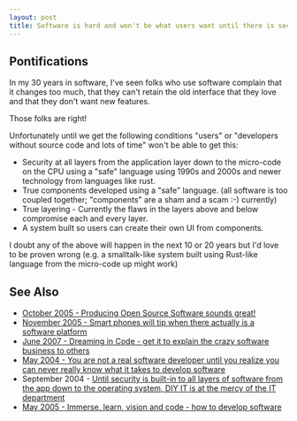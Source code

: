 ```yaml
---
layout: post
title: Software is hard and won't be what users want until there is security and real layers and components
---
```


## Pontifications

In my 30 years in software, I've seen folks who use software complain that it changes too much, that they can't retain the old interface that they love and that they don't want new features.

Those folks are right!

Unfortunately until we get the following conditions "users" or "developers without source code and lots of time" won't be able to get this:

* Security at all layers from the application layer down to the micro-code on the CPU using a "safe" language using 1990s and 2000s and newer technology from languages like rust.
* True components developed using a "safe" language. (all software is too coupled together; "components" are a sham and a scam :-) currently)
* True layering - Currently the  flaws in the layers above and below compromise each and every layer.
* A system built so users can create their own UI from components.

I doubt any of the above will happen in the next 10 or 20 years but I'd love to be proven wrong (e.g. a smalltalk-like system built using Rust-like language from the micro-code up might work) 

## See Also

* [October 2005 - Producing Open Source Software sounds great!](http://rolandtanglao.com/2005/10/30/producing-open-source-software-sounds-great/)
* [November 2005 - Smart phones will tip when there actually is a software platform](http://rolandtanglao.com/2005/10/30/producing-open-source-software-sounds-great/)
* [June 2007 - Dreaming in Code - get it to explain the crazy software business to others](http://rolandtanglao.com/2007/06/06/dreaming-in-code-get-it-to-explain-the-crazy-software-business-to-others/)
* [May 2004 - You are not a real software developer until you realize you can never really know what it takes to develop software](http://rolandtanglao.com/2004/05/05/you-are-not-a-real-software-developer-until-you-realize-you-can-never-really-know-what-it-takes-to-develop-software/)
* September 2004 - [Until security is built-in to all layers of software from the app down to the operating system, DIY IT is at the mercy of the IT department](http://rolandtanglao.com/2004/09/18/until-security-is-built-in-to-all-layers-of-software-from-the-app-down-to-the-operating-system-diy-it-is-at-the-mercy-of-the-i/)
* [May 2005 - Immerse, learn, vision and code - how to develop software](http://rolandtanglao.com/2005/05/16/immerse-learn-vision-and-code-how-to-develop-software/)